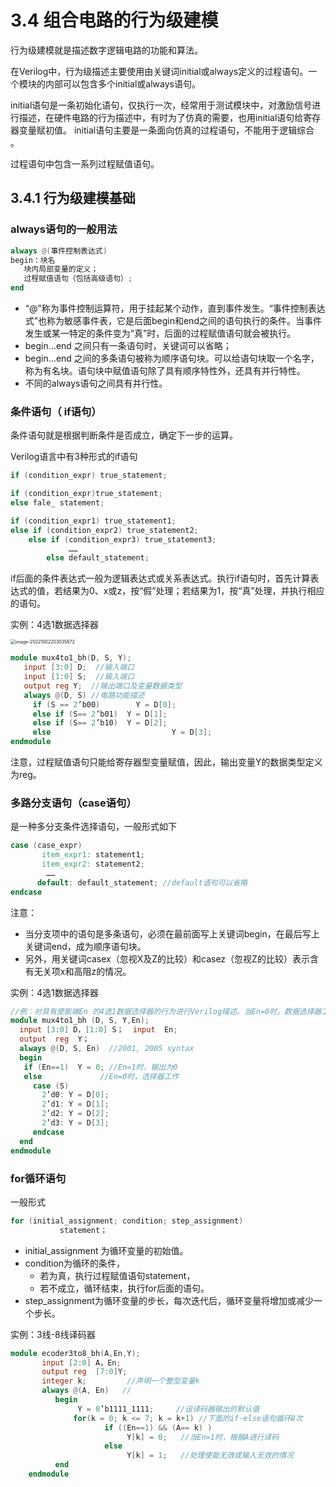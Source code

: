 # 3.4  组合电路的行为级建模

行为级建模就是描述数字逻辑电路的功能和算法。

在Verilog中，行为级描述主要使用由关键词initial或always定义的过程语句。一个模块的内部可以包含多个initial或always语句。 

initial语句是一条初始化语句，仅执行一次，经常用于测试模块中，对激励信号进行描述，在硬件电路的行为描述中，有时为了仿真的需要，也用initial语句给寄存器变量赋初值。
initial语句主要是一条面向仿真的过程语句，不能用于逻辑综合 。

过程语句中包含一系列过程赋值语句。

## 3.4.1 行为级建模基础

### always语句的一般用法

```verilog
always @(事件控制表达式)
begin：块名
   块内局部变量的定义；
   过程赋值语句（包括高级语句）;
end

```

-  “@”称为事件控制运算符，用于挂起某个动作，直到事件发生。“事件控制表达式”也称为敏感事件表，它是后面begin和end之间的语句执行的条件。当事件发生或某一特定的条件变为“真”时，后面的过程赋值语句就会被执行。
- begin…end 之间只有一条语句时，关键词可以省略；
- begin…end 之间的多条语句被称为顺序语句块。可以给语句块取一个名字，称为有名块。语句块中赋值语句除了具有顺序特性外，还具有并行特性。
- 不同的always语句之间具有并行性。

### 条件语句（ if语句）

条件语句就是根据判断条件是否成立，确定下一步的运算。

Verilog语言中有3种形式的if语句

```verilog
if (condition_expr) true_statement;

if (condition_expr)true_statement;
else fale_ statement;

if (condition_expr1) true_statement1;
else if (condition_expr2) true_statement2;
	else if (condition_expr3) true_statement3;
             ……
		else default_statement;


```

if后面的条件表达式一般为逻辑表达式或关系表达式。执行if语句时，首先计算表达式的值，若结果为0、x或z，按“假”处理；若结果为1，按“真”处理，并执行相应的语句。 

实例：4选1数据选择器

<img src="https://mypic-1312707183.cos.ap-nanjing.myqcloud.com/image-20221002203035672.png" alt="image-20221002203035672" style="zoom:50%;" />

```verilog
module mux4to1_bh(D, S, Y);  
   input [3:0] D;  //输入端口
   input [1:0] S;  //输入端口
   output reg Y;  //输出端口及变量数据类型
   always @(D, S) //电路功能描述
     if (S == 2’b00)        Y = D[0];  
     else if (S== 2’b01)  Y = D[1];
     else if (S== 2’b10)  Y = D[2];
     else                           Y = D[3];
endmodule 

```

注意，过程赋值语句只能给寄存器型变量赋值，因此，输出变量Y的数据类型定义为reg。

### 多路分支语句（case语句）

是一种多分支条件选择语句，一般形式如下

```verilog
case (case_expr)
       item_expr1: statement1;
       item_expr2: statement2;
        ……
      default: default_statement; //default语句可以省略
endcase

```

注意：

- 当分支项中的语句是多条语句，必须在最前面写上关键词begin，在最后写上关键词end，成为顺序语句块。
- 另外，用关键词casex（忽视X及Z的比较）和casez（忽视Z的比较）表示含有无关项x和高阻z的情况。  

实例：4选1数据选择器

```verilog
//例：对具有使能端En 的4选1数据选择器的行为进行Verilog描述。当En=0时，数据选择器工作，En=1时，禁止工作，输出为0。 
module mux4to1_bh (D, S, Y,En); 
  input [3:0] D，[1:0] S；  input  En;
  output  reg  Y；
  always @(D, S, En)  //2001, 2005 syntax
  begin
   if (En==1)  Y = 0; //En=1时，输出为0
   else             //En=0时，选择器工作
     case (S) 
       2’d0: Y = D[0];
       2’d1: Y = D[1];
       2’d2: Y = D[2];
       2’d3: Y = D[3];
     endcase
  end
endmodule 

```

### for循环语句

一般形式

```verilog
for (initial_assignment; condition; step_assignment)  
           statement；
```

- initial_assignment 为循环变量的初始值。
- condition为循环的条件，
  - 若为真，执行过程赋值语句statement，
  - 若不成立，循环结束，执行for后面的语句。
- step_assignment为循环变量的步长，每次迭代后，循环变量将增加或减少一个步长。

实例：3线-8线译码器

```verilog
module ecoder3to8_bh(A,En,Y);
       input [2:0] A，En; 
       output reg  [7:0]Y;
       integer k;         //声明一个整型变量k
       always @(A, En)   //
          begin
               Y = 8’b1111_1111;     //设译码器输出的默认值
              for(k = 0; k <= 7; k = k+1) //下面的if-else语句循环8次
                     if ((En==1) && (A== k) ) 
                          Y[k] = 0;   //当En=1时，根据A进行译码
                     else
                          Y[k] = 1;   //处理使能无效或输入无效的情况
          end
    endmodule 
```

